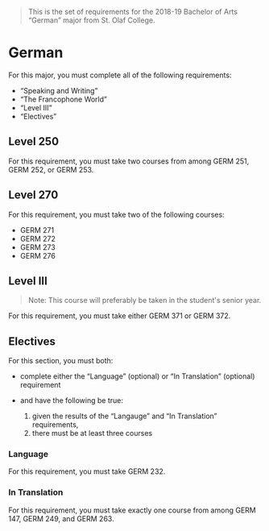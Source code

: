 > This is the set of requirements for the 2018-19 Bachelor of Arts “German”
> major from St. Olaf College.

# German
For this major, you must complete all of the following requirements:

- “Speaking and Writing”
- “The Francophone World”
- “Level III”
- “Electives”

## Level 250
For this requirement, you must take two courses from among GERM 251, GERM 252, or GERM 253.


## Level 270
For this requirement, you must take two of the following courses:

- GERM 271
- GERM 272
- GERM 273
- GERM 276


## Level III
> Note: This course will preferably be taken in the student's senior year.

For this requirement, you must take either GERM 371 or GERM 372.


## Electives
For this section, you must both:

- complete either the “Language” (optional) or “In Translation” (optional) requirement

- and have the following be true:
    1. given the results of the “Langauge” and “In Translation” requirements,
    2. there must be at least three courses

### Language
For this requirement, you must take GERM 232.

### In Translation
For this requirement, you must take exactly one course from among GERM 147, GERM 249, and GERM 263.


